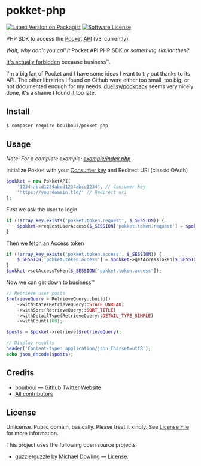 # pokket-php

[![Latest Version on Packagist][ico-version]][link-packagist]
[![Software License][ico-license]](LICENSE.md)

PHP SDK to access the [Pocket](https://getpocket.com) [API](https://getpocket.com/developer/docs/overview) (v3, currently).

*Wait, why don't you call it* Pocket API PHP SDK *or something similar then?*

[It's actually forbidden](https://getpocket.com/developer/docs/branding) because business™. 

I'm a big fan of Pocket and I have some ideas I want to try out thanks to its API. The other librairies I found on Github were either too small, too big, or not documented enough for my needs. [duellsy/pockpack](https://github.com/duellsy/pockpack) seems very nicely done, it's a shame I found it too late.


## Install

``` bash
$ composer require bouiboui/pokket-php
```

## Usage

*Note: For a complete example: [example/index.php](https://github.com/bouiboui/pokket-php/blob/master/example/index.php)*

Initialize Pokket with your [Consumer key](https://getpocket.com/developer/apps/new) and Redirect URI (classic OAuth)

``` php
$pokket = new PokketAPI(
    '1234-abcd1234abcd1234abcd1234', // Consumer key
    'https://yourdomain.tld/' // Redirect uri
);
```

First we ask the user to login

``` php
if (!array_key_exists('pokket.token.request', $_SESSION)) {
    $pokket->requestUserAccess($_SESSION['pokket.token.request'] = $pokket->getRequestToken());
} 
```
Then we fetch an Access token

``` php
if (!array_key_exists('pokket.token.access', $_SESSION)) {
    $_SESSION['pokket.token.access'] = $pokket->getAccessToken($_SESSION['pokket.token.request']);
}
$pokket->setAccessToken($_SESSION['pokket.token.access']);
```

Now we can get down to business™

``` php
// Retrieve user posts
$retrieveQuery = RetrieveQuery::build()
    ->withState(RetrieveQuery::STATE_UNREAD)
    ->withSort(RetrieveQuery::SORT_TITLE)
    ->withDetailType(RetrieveQuery::DETAIL_TYPE_SIMPLE)
    ->withCount(100);

$posts = $pokket->retrieve($retrieveQuery);

// Display results
header('Content-type: application/json;Charset=utf8');
echo json_encode($posts);
```

## Credits

- bouiboui — [Github](https://github.com/bouiboui) [Twitter](https://twitter.com/j_____________n) [Website](http://cod3.net)
- [All contributors](https://github.com/bouiboui/tissue/graphs/contributors)

## License

Unlicense. Public domain, basically. Please treat it kindly. See [License File](LICENSE) for more information. 

This project uses the following open source projects 
- [guzzle/guzzle](https://github.com/guzzle/guzzle) by [Michael Dowling](https://github.com/mtdowling) — [License](https://github.com/guzzle/guzzle/blob/master/LICENSE).


[ico-version]: https://img.shields.io/packagist/v/:vendor/:package_name.svg?style=flat-square
[ico-license]: https://img.shields.io/badge/license-Unlicense-brightgreen.svg?style=flat-square

[link-packagist]: https://packagist.org/packages/:vendor/:package_name
[link-author]: https://github.com/bouiboui
